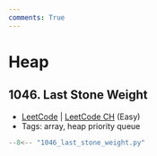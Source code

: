 ```yaml
---
comments: True
---
```


# Heap

## 1046. Last Stone Weight

-   [LeetCode](https://leetcode.com/problems/last-stone-weight/) | [LeetCode CH](https://leetcode.cn/problems/last-stone-weight/) (Easy)
-   Tags: array, heap priority queue

```python title="1046. Last Stone Weight"
--8<-- "1046_last_stone_weight.py"
```
